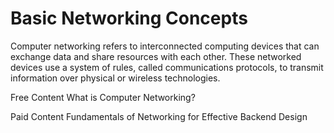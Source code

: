 # Basic Networking Concepts

Computer networking refers to interconnected computing devices that can exchange data and share resources with each other. These networked devices use a system of rules, called communications protocols, to transmit information over physical or wireless technologies.

<ResourceGroupTitle>Free Content</ResourceGroupTitle>
<BadgeLink colorScheme='yellow' badgeText='Read' href='https://aws.amazon.com/what-is/computer-networking/'>What is Computer Networking?</BadgeLink>


<ResourceGroupTitle>Paid Content</ResourceGroupTitle>
<BadgeLink colorScheme='yellow' badgeText='Read' href='https://www.udemy.com/course/fundamentals-of-networking-for-effective-backend-design/'>Fundamentals of Networking for Effective Backend Design</BadgeLink>
